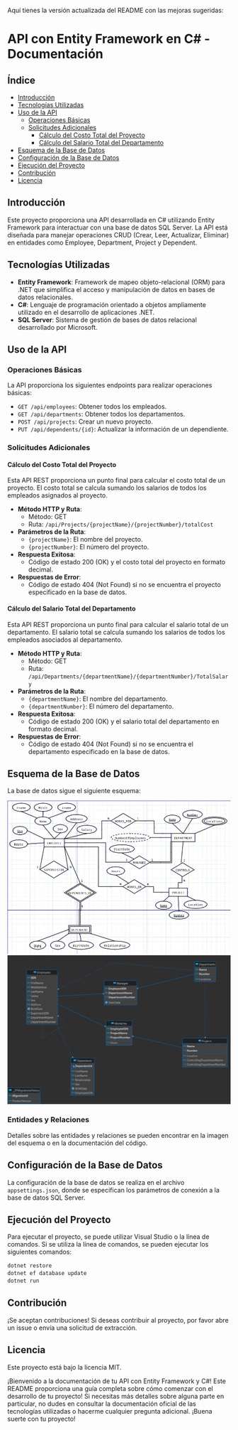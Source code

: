 Aquí tienes la versión actualizada del README con las mejoras sugeridas:

# API con Entity Framework en C# - Documentación

## Índice

- [Introducción](#introducción)
- [Tecnologías Utilizadas](#tecnologías-utilizadas)
- [Uso de la API](#uso-de-la-api)
  - [Operaciones Básicas](#operaciones-básicas)
  - [Solicitudes Adicionales](#solicitudes-adicionales)
    - [Cálculo del Costo Total del Proyecto](#cálculo-del-costo-total-del-proyecto)
    - [Cálculo del Salario Total del Departamento](#cálculo-del-salario-total-del-departamento)
- [Esquema de la Base de Datos](#esquema-de-la-base-de-datos)
- [Configuración de la Base de Datos](#configuración-de-la-base-de-datos)
- [Ejecución del Proyecto](#ejecución-del-proyecto)
- [Contribución](#contribución)
- [Licencia](#licencia)

## Introducción

Este proyecto proporciona una API desarrollada en C# utilizando Entity Framework para interactuar con una base de datos SQL Server. La API está diseñada para manejar operaciones CRUD (Crear, Leer, Actualizar, Eliminar) en entidades como Employee, Department, Project y Dependent.

## Tecnologías Utilizadas

- **Entity Framework**: Framework de mapeo objeto-relacional (ORM) para .NET que simplifica el acceso y manipulación de datos en bases de datos relacionales.
- **C#**: Lenguaje de programación orientado a objetos ampliamente utilizado en el desarrollo de aplicaciones .NET.
- **SQL Server**: Sistema de gestión de bases de datos relacional desarrollado por Microsoft.

## Uso de la API

### Operaciones Básicas

La API proporciona los siguientes endpoints para realizar operaciones básicas:

- `GET /api/employees`: Obtener todos los empleados.
- `GET /api/departments`: Obtener todos los departamentos.
- `POST /api/projects`: Crear un nuevo proyecto.
- `PUT /api/dependents/{id}`: Actualizar la información de un dependiente.

### Solicitudes Adicionales

#### Cálculo del Costo Total del Proyecto

Esta API REST proporciona un punto final para calcular el costo total de un proyecto. El costo total se calcula sumando los salarios de todos los empleados asignados al proyecto.

- **Método HTTP y Ruta**:
  - Método: GET
  - Ruta: `/api/Projects/{projectName}/{projectNumber}/totalCost`
- **Parámetros de la Ruta**:
  - `{projectName}`: El nombre del proyecto.
  - `{projectNumber}`: El número del proyecto.
- **Respuesta Exitosa**:
  - Código de estado 200 (OK) y el costo total del proyecto en formato decimal.
- **Respuestas de Error**:
  - Código de estado 404 (Not Found) si no se encuentra el proyecto especificado en la base de datos.

#### Cálculo del Salario Total del Departamento

Esta API REST proporciona un punto final para calcular el salario total de un departamento. El salario total se calcula sumando los salarios de todos los empleados asociados al departamento.

- **Método HTTP y Ruta**:
  - Método: GET
  - Ruta: `/api/Departments/{departmentName}/{departmentNumber}/TotalSalary`
- **Parámetros de la Ruta**:
  - `{departmentName}`: El nombre del departamento.
  - `{departmentNumber}`: El número del departamento.
- **Respuesta Exitosa**:
  - Código de estado 200 (OK) y el salario total del departamento en formato decimal.
- **Respuestas de Error**:
  - Código de estado 404 (Not Found) si no se encuentra el departamento especificado en la base de datos.

## Esquema de la Base de Datos

La base de datos sigue el siguiente esquema:

![Entidad Relacion](Entidad-Relacion.png)
![DBeaver Schema](/EmployeeManagerAPI/Database/DbSchema.png)

### Entidades y Relaciones

Detalles sobre las entidades y relaciones se pueden encontrar en la imagen del esquema o en la documentación del código.

## Configuración de la Base de Datos

La configuración de la base de datos se realiza en el archivo `appsettings.json`, donde se especifican los parámetros de conexión a la base de datos SQL Server.

## Ejecución del Proyecto

Para ejecutar el proyecto, se puede utilizar Visual Studio o la línea de comandos. Si se utiliza la línea de comandos, se pueden ejecutar los siguientes comandos:

```bash
dotnet restore
dotnet ef database update
dotnet run
```

## Contribución

¡Se aceptan contribuciones! Si deseas contribuir al proyecto, por favor abre un issue o envía una solicitud de extracción.

## Licencia

Este proyecto está bajo la licencia MIT.

¡Bienvenido a la documentación de tu API con Entity Framework y C#! Este README proporciona una guía completa sobre cómo comenzar con el desarrollo de tu proyecto! Si necesitas más detalles sobre alguna parte en particular, no dudes en consultar la documentación oficial de las tecnologías utilizadas o hacerme cualquier pregunta adicional. ¡Buena suerte con tu proyecto!